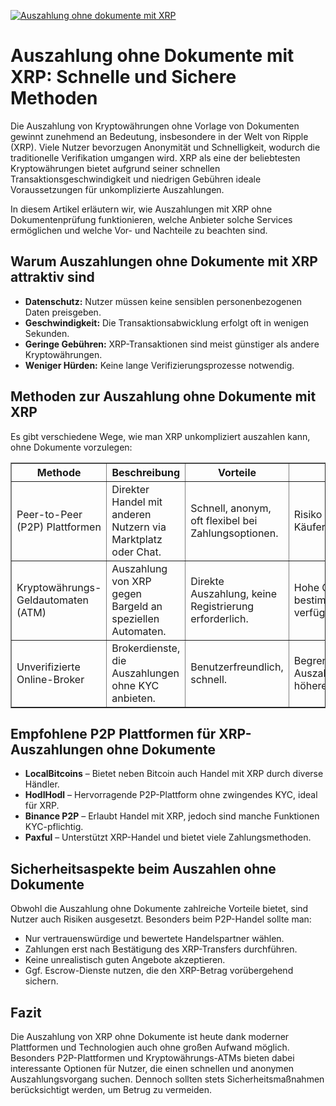 [![Auszahlung ohne dokumente mit XRP](https://123-caf.pages.dev/gitsignup.png)](https://vrmoo.ru/Bt82HjjY)

<h1>Auszahlung ohne Dokumente mit XRP: Schnelle und Sichere Methoden</h1>  <p>Die Auszahlung von Kryptowährungen ohne Vorlage von Dokumenten gewinnt zunehmend an Bedeutung, insbesondere in der Welt von Ripple (XRP). Viele Nutzer bevorzugen Anonymität und Schnelligkeit, wodurch die traditionelle Verifikation umgangen wird. XRP als eine der beliebtesten Kryptowährungen bietet aufgrund seiner schnellen Transaktionsgeschwindigkeit und niedrigen Gebühren ideale Voraussetzungen für unkomplizierte Auszahlungen.</p>  <p>In diesem Artikel erläutern wir, wie Auszahlungen mit XRP ohne Dokumentenprüfung funktionieren, welche Anbieter solche Services ermöglichen und welche Vor- und Nachteile zu beachten sind.</p>  <h2>Warum Auszahlungen ohne Dokumente mit XRP attraktiv sind</h2>  <ul>   <li><strong>Datenschutz:</strong> Nutzer müssen keine sensiblen personenbezogenen Daten preisgeben.</li>   <li><strong>Geschwindigkeit:</strong> Die Transaktionsabwicklung erfolgt oft in wenigen Sekunden.</li>   <li><strong>Geringe Gebühren:</strong> XRP-Transaktionen sind meist günstiger als andere Kryptowährungen.</li>   <li><strong>Weniger Hürden:</strong> Keine lange Verifizierungsprozesse notwendig.</li> </ul>  <h2>Methoden zur Auszahlung ohne Dokumente mit XRP</h2>  <p>Es gibt verschiedene Wege, wie man XRP unkompliziert auszahlen kann, ohne Dokumente vorzulegen:</p>  <table border="1" cellpadding="8" cellspacing="0">   <thead>     <tr>       <th>Methode</th>       <th>Beschreibung</th>       <th>Vorteile</th>       <th>Nachteile</th>     </tr>   </thead>   <tbody>     <tr>       <td>Peer-to-Peer (P2P) Plattformen</td>       <td>Direkter Handel mit anderen Nutzern via Marktplatz oder Chat.</td>       <td>Schnell, anonym, oft flexibel bei Zahlungsoptionen.</td>       <td>Risiko von Betrug, keine Käuferschutzmaßnahmen.</td>     </tr>     <tr>       <td>Kryptowährungs-Geldautomaten (ATM)</td>       <td>Auszahlung von XRP gegen Bargeld an speziellen Automaten.</td>       <td>Direkte Auszahlung, keine Registrierung erforderlich.</td>       <td>Hohe Gebühren, nur an bestimmten Standorten verfügbar.</td>     </tr>     <tr>       <td>Unverifizierte Online-Broker</td>       <td>Brokerdienste, die Auszahlungen ohne KYC anbieten.</td>       <td>Benutzerfreundlich, schnell.</td>       <td>Begrenzte Auszahlungsbeträge, höheres Risiko.</td>     </tr>   </tbody> </table>  <h2>Empfohlene P2P Plattformen für XRP-Auszahlungen ohne Dokumente</h2>  <ul>   <li><strong>LocalBitcoins</strong> – Bietet neben Bitcoin auch Handel mit XRP durch diverse Händler.<br></li>   <li><strong>HodlHodl</strong> – Hervorragende P2P-Plattform ohne zwingendes KYC, ideal für XRP.<br></li>   <li><strong>Binance P2P</strong> – Erlaubt Handel mit XRP, jedoch sind manche Funktionen KYC-pflichtig.<br></li>   <li><strong>Paxful</strong> – Unterstützt XRP-Handel und bietet viele Zahlungsmethoden.<br></li> </ul>  <h2>Sicherheitsaspekte beim Auszahlen ohne Dokumente</h2>  <p>Obwohl die Auszahlung ohne Dokumente zahlreiche Vorteile bietet, sind Nutzer auch Risiken ausgesetzt. Besonders beim P2P-Handel sollte man:</p>  <ul>   <li>Nur vertrauenswürdige und bewertete Handelspartner wählen.</li>   <li>Zahlungen erst nach Bestätigung des XRP-Transfers durchführen.</li>   <li>Keine unrealistisch guten Angebote akzeptieren.</li>   <li>Ggf. Escrow-Dienste nutzen, die den XRP-Betrag vorübergehend sichern.</li> </ul>  <h2>Fazit</h2>  <p>Die Auszahlung von XRP ohne Dokumente ist heute dank moderner Plattformen und Technologien auch ohne großen Aufwand möglich. Besonders P2P-Plattformen und Kryptowährungs-ATMs bieten dabei interessante Optionen für Nutzer, die einen schnellen und anonymen Auszahlungsvorgang suchen. Dennoch sollten stets Sicherheitsmaßnahmen berücksichtigt werden, um Betrug zu vermeiden.</p>